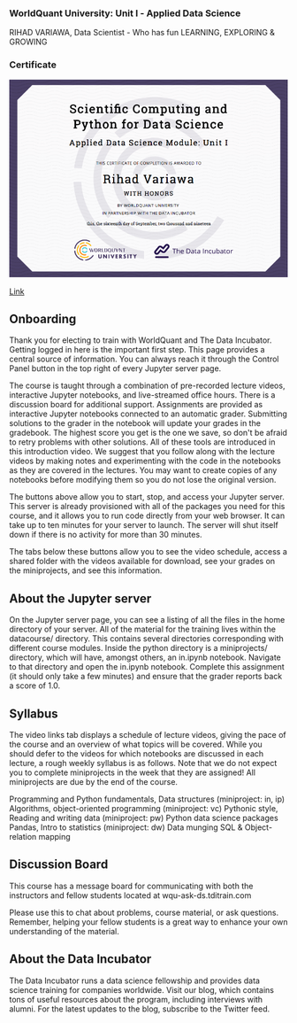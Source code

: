 ### WorldQuant University: Unit l - Applied Data Science
RIHAD VARIAWA, Data Scientist - Who has fun LEARNING, EXPLORING & GROWING

### Certificate
<img src="./images/19.png"/>

[Link](https://wqu.thedataincubator.com/certificate/5518449925160960)

## Onboarding
Thank you for electing to train with WorldQuant and The Data Incubator. Getting logged in here is the important first step. This page provides a central source of information. You can always reach it through the Control Panel button in the top right of every Jupyter server page.

The course is taught through a combination of pre-recorded lecture videos, interactive Jupyter notebooks, and live-streamed office hours. There is a discussion board for additional support. Assignments are provided as interactive Jupyter notebooks connected to an automatic grader. Submitting solutions to the grader in the notebook will update your grades in the gradebook. The highest score you get is the one we save, so don't be afraid to retry problems with other solutions. All of these tools are introduced in this introduction video. We suggest that you follow along with the lecture videos by making notes and experimenting with the code in the notebooks as they are covered in the lectures. You may want to create copies of any notebooks before modifying them so you do not lose the original version.

The buttons above allow you to start, stop, and access your Jupyter server. This server is already provisioned with all of the packages you need for this course, and it allows you to run code directly from your web browser. It can take up to ten minutes for your server to launch. The server will shut itself down if there is no activity for more than 30 minutes.

The tabs below these buttons allow you to see the video schedule, access a shared folder with the videos available for download, see your grades on the miniprojects, and see this information.

## About the Jupyter server
On the Jupyter server page, you can see a listing of all the files in the home directory of your server. All of the material for the training lives within the datacourse/ directory. This contains several directories corresponding with different course modules. Inside the python directory is a miniprojects/ directory, which will have, amongst others, an in.ipynb notebook. Navigate to that directory and open the in.ipynb notebook. Complete this assignment (it should only take a few minutes) and ensure that the grader reports back a score of 1.0.

## Syllabus
The video links tab displays a schedule of lecture videos, giving the pace of the course and an overview of what topics will be covered. While you should defer to the videos for which notebooks are discussed in each lecture, a rough weekly syllabus is as follows. Note that we do not expect you to complete miniprojects in the week that they are assigned! All miniprojects are due by the end of the course.

Programming and Python fundamentals, Data structures (miniproject: in, ip)
Algorithms, object-oriented programming (miniproject: vc)
Pythonic style, Reading and writing data (miniproject: pw)
Python data science packages
Pandas, Intro to statistics (miniproject: dw)
Data munging
SQL & Object-relation mapping

## Discussion Board
This course has a message board for communicating with both the instructors and fellow students located at wqu-ask-ds.tditrain.com

Please use this to chat about problems, course material, or ask questions. Remember, helping your fellow students is a great way to enhance your own understanding of the material.

## About the Data Incubator
The Data Incubator runs a data science fellowship and provides data science training for companies worldwide. Visit our blog, which contains tons of useful resources about the program, including interviews with alumni. For the latest updates to the blog, subscribe to the Twitter feed.
